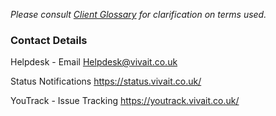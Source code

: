 *Please consult [Client Glossary](glossary.md) for clarification on terms used.*

### Contact Details

Helpdesk - Email
Helpdesk@vivait.co.uk

Status Notifications
https://status.vivait.co.uk/

YouTrack - Issue Tracking
https://youtrack.vivait.co.uk/

